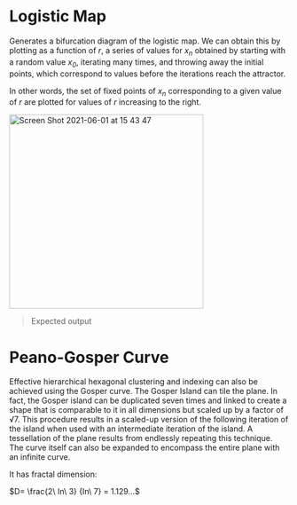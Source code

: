 # Logistic Map

Generates a bifurcation diagram of the logistic map. We can obtain this by plotting as a function of <i>r</i>, a series of values for <i>x<sub>n</sub></i> obtained by starting with a random value <i>x<sub>0</sub></i>, iterating many times, and throwing away the initial points, which correspond to values before the iterations reach the attractor.

In other words, the set of fixed points of <i>x<sub>n</sub></i> corresponding to a given value of <i>r</i> are plotted for values of <i>r</i> increasing to the right.

<img width="350" alt="Screen Shot 2021-06-01 at 15 43 47" src="https://user-images.githubusercontent.com/83437383/120394157-44f86080-c2f0-11eb-9987-fe1abf9e6f0f.png">

> Expected output

# Peano-Gosper Curve

Effective hierarchical hexagonal clustering and indexing can also be achieved using the Gosper curve. The Gosper Island can tile the plane. In fact, the Gosper island can be duplicated seven times and linked to create a shape that is comparable to it in all dimensions but scaled up by a factor of √7. This procedure results in a scaled-up version of the following iteration of the island when used with an intermediate iteration of the island. A tessellation of the plane results from endlessly repeating this technique. The curve itself can also be expanded to encompass the entire plane with an infinite curve.

It has fractal dimension:

$D= \frac{2\ In\ 3} {In\ 7} = 1.129...$
